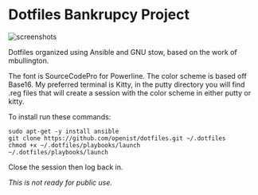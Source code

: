 # Dotfiles Bankrupcy Project 

![screenshots](https://raw.githubusercontent.com/openist/dotfiles/master/putty/dotfiles-tall.png)

Dotfiles organized using Ansible and GNU stow, based on the work of mbullington.

The font is SourceCodePro for Powerline. The color scheme is based off Base16. My preferred terminal is Kitty, in the putty directory you will find .reg files that will create a session with the color scheme in either putty or kitty.

To install run these commands:

```
sudo apt-get -y install ansible
git clone https://github.com/openist/dotfiles.git ~/.dotfiles
chmod +x ~/.dotfiles/playbooks/launch
~/.dotfiles/playbooks/launch
```

Close the session then log back in.

_This is not ready for public use._
